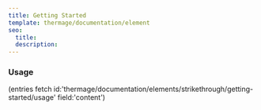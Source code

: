 ```yaml
---
title: Getting Started
template: thermage/documentation/element
seo:
  title: 
  description: 
---
```


### Usage

(entries fetch id:'thermage/documentation/elements/strikethrough/getting-started/usage' field:'content')
